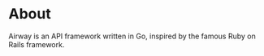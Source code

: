 About
=====

Airway is an API framework written in Go, inspired by the famous Ruby on Rails framework.

